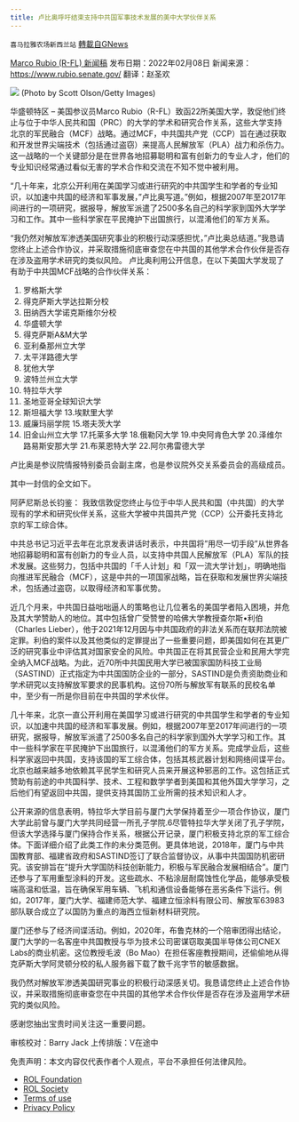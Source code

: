 ```yaml
---
title: 卢比奥呼吁结束支持中共国军事技术发展的美中大学伙伴关系
---
```

`喜马拉雅农场新西兰站` [轉載自GNews](https://gnews.org/zh-hans/1978728/)

[Marco Rubio (R-FL) 新闻稿](https://www.rubio.senate.gov/public/index.cfm/press-releases?ID=452F7FF9-E4EF-49C9-BF0C-62AE48093970)
发布日期：2022年02月08日
新闻来源：https://www.rubio.senate.gov/
翻译：赵圣欢

![](https://assets.gnews.org/wp-content/uploads/2022/02/2045-1.jpg) (Photo by Scott Olson/Getty Images)

华盛顿特区 – 美国参议员Marco Rubio（R-FL）致函22所美国大学，敦促他们终止与位于中华人民共和国（PRC）的大学的学术和研究合作关系，这些大学支持北京的军民融合（MCF）战略。通过MCF，中共国共产党（CCP）旨在通过获取和开发世界尖端技术（包括通过盗窃）来提高人民解放军（PLA）战力和杀伤力。这一战略的一个关键部分是在世界各地招募聪明和富有创新力的专业人才，他们的专业知识经常通过看似无害的学术合作和交流在不知不觉中被利用。

“几十年来，北京公开利用在美国学习或进行研究的中共国学生和学者的专业知识，以加速中共国的经济和军事发展，”卢比奥写道。”例如，根据2007年至2017年间进行的一项研究，据报导，解放军派遣了2500多名自己的科学家到国外大学学习和工作。其中一些科学家在平民掩护下出国旅行，以混淆他们的军方关系。

“我仍然对解放军渗透美国研究事业的积极行动深感担忧，”卢比奥总结道。”我恳请您终止上述合作协议，并采取措施彻底审查您在中共国的其他学术合作伙伴是否存在涉及盗用学术研究的类似风险。
卢比奥利用公开信息，在以下美国大学发现了有助于中共国MCF战略的合作伙伴关系：

1. 罗格斯大学
2. 得克萨斯大学达拉斯分校
3. 田纳西大学诺克斯维尔分校
4. 华盛顿大学
5. 得克萨斯A&M大学
6. 亚利桑那州立大学
7. 太平洋路德大学
8. 犹他大学
9. 波特兰州立大学
10. 特拉华大学
11. 圣地亚哥全球知识大学
12. 斯坦福大学
13.埃默里大学
14. 威廉玛丽学院
15.塔夫茨大学
16. 旧金山州立大学
17.托莱多大学
18.俄勒冈大学
19.中央阿肯色大学
20.泽维尔路易斯安那大学
21.布莱恩特大学
22.阿尔弗雷德大学


卢比奥是参议院情报特别委员会副主席，也是参议院外交关系委员会的高级成员。

其中一封信的全文如下。

阿萨尼斯总长钧鉴：
我致信敦促您终止与位于中华人民共和国（中共国）的大学现有的学术和研究伙伴关系，这些大学被中共国共产党（CCP）公开委托支持北京的军工综合体。

中共总书记习近平去年在北京发表讲话时表示，中共国将”用尽一切手段”从世界各地招募聪明和富有创新力的专业人员，以支持中共国人民解放军（PLA）军队的技术发展。这些努力，包括中共国的「千人计划」和「双一流大学计划」，明确地指向推进军民融合（MCF），这是中共的一项国家战略，旨在获取和发展世界尖端技术，包括通过盗窃，以取得经济和军事优势。

近几个月来，中共国日益咄咄逼人的策略也让几位著名的美国学者陷入困境，并危及其大学赞助人的地位。其中包括曾广受赞誉的哈佛大学教授查尔斯•利伯（Charles Lieber），他于2021年12月因与中共国政府的非法关系而在联邦法院被定罪。利伯的案件以及其他类似的定罪提出了一些重要问题，即美国如何在其更广泛的研究事业中评估其对国家安全的风险。中共国正在将其民营企业和民用大学完全纳入MCF战略。为此，近70所中共国民用大学已被国家国防科技工业局（SASTIND）正式指定为中共国国防企业的一部分，SASTIND是负责资助商业和学术研究以支持解放军要求的民事机构。这份70所与解放军有联系的民校名单中，至少有一所是你目前在中共国的学术伙伴。

几十年来，北京一直公开利用在美国学习或进行研究的中共国学生和学者的专业知识，以加速中共国的经济和军事发展。例如，根据2007年至2017年间进行的一项研究，据报导，解放军派遣了2500多名自己的科学家到国外大学学习和工作。其中一些科学家在平民掩护下出国旅行，以混淆他们的军方关系。完成学业后，这些科学家返回中共国，支持该国的军工综合体，包括其核武器计划和网络间谍平台。北京也越来越多地依赖其平民学生和研究人员来开展这种邪恶的工作。这包括正式赞助有前途的中共国科学、技术、工程和数学学者到美国和其他外国大学学习，之后他们有望返回中共国，提供支持其国防工业所需的技术知识和人才。

公开来源的信息表明，特拉华大学目前与厦门大学保持着至少一项合作协议，厦门大学此前曾与厦门大学共同经营一所孔子学院.6尽管特拉华大学关闭了孔子学院，但该大学选择与厦门保持合作关系，根据公开记录，厦门积极支持北京的军工综合体。下面详细介绍了此类工作的未分类范例。更具体地说，2018年，厦门与中共国教育部、福建省政府和SASTIND签订了联合监督协议，从事中共国国防机密研究。该安排旨在”提升大学国防科技创新能力，积极与军民融合发展相结合”。厦门还参与了军用重型涂料的开发。这些疏水、不粘涂层耐腐蚀性化学品，能够承受极端高温和低温，旨在确保军用车辆、飞机和通信设备能够在恶劣条件下运行。例如，2017年，厦门大学、福建师范大学、福建立恒涂料有限公司、解放军63983部队联合成立了以国防为重点的海西立恒新材料研究院。

厦门还参与了经济间谍活动。例如，2020年，布鲁克林的一个陪审团得出结论，厦门大学的一名客座中共国教授与华为技术公司密谋窃取美国半导体公司CNEX Labs的商业机密。这位教授毛波（Bo Mao）在担任客座教授期间，还偷偷地从得克萨斯大学阿灵顿分校的私人服务器下载了数千兆字节的敏感数据。

我仍然对解放军渗透美国研究事业的积极行动深感关切。我恳请您终止上述合作协议，并采取措施彻底审查您在中共国的其他学术合作伙伴是否存在涉及盗用学术研究的类似风险。

感谢您抽出宝贵时间关注这一重要问题。

审核校对：Barry Jack
上传排版：V在途中

 

免责声明：本文内容仅代表作者个人观点，平台不承担任何法律风险。

- [ROL Foundation](https://rolfoundation.org/)
- [ROL Society](https://rolsociety.org/)
- [Terms of use](https://gnews.org/terms-of-use-3/)
- [Privacy Policy](https://gnews.org/privacy-policy/)
